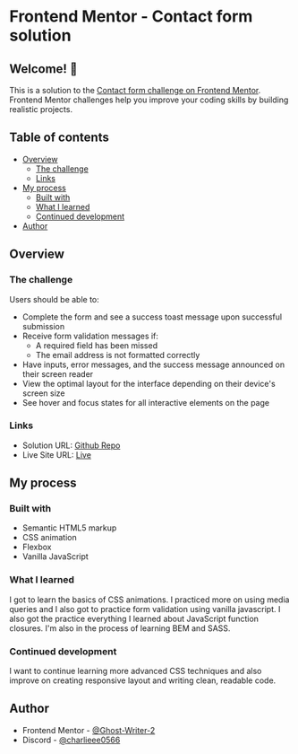 # Frontend Mentor - Contact form solution

## Welcome! 👋 

This is a solution to the [Contact form challenge on Frontend Mentor](https://www.frontendmentor.io/challenges/contact-form--G-hYlqKJj). Frontend Mentor challenges help you improve your coding skills by building realistic projects. 


## Table of contents

- [Overview](#overview)
  - [The challenge](#the-challenge)
  - [Links](#links)
- [My process](#my-process)
  - [Built with](#built-with)
  - [What I learned](#what-i-learned)
  - [Continued development](#continued-development)
- [Author](#author)

## Overview

### The challenge

Users should be able to:

- Complete the form and see a success toast message upon successful submission
- Receive form validation messages if:
  - A required field has been missed
  - The email address is not formatted correctly
- Have inputs, error messages, and the success message announced on their screen reader
- View the optimal layout for the interface depending on their device's screen size
- See hover and focus states for all interactive elements on the page


### Links

- Solution URL: [Github Repo](https://github.com/Ghost-Writer-2/Contact-Form)
- Live Site URL: [Live](https://ghost-writer-2.github.io/Contact-Form/)

## My process

### Built with

- Semantic HTML5 markup
- CSS animation
- Flexbox
- Vanilla JavaScript

### What I learned
I got to learn the basics of CSS animations. I practiced more on using media queries and I also got to practice form validation using vanilla javascript. I also got the practice everything I learned about JavaScript function closures. I'm also in the process of learning BEM and SASS. 

### Continued development
I want to continue learning more advanced CSS techniques and also improve on creating responsive layout and writing clean, readable code.

## Author

- Frontend Mentor - [@Ghost-Writer-2](https://www.frontendmentor.io/profile/@Ghost-Writer-2)
- Discord - [@charlieee0566](https://discord.com/channels/@charlieeee0566)

